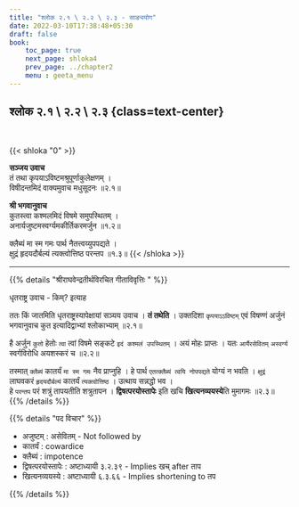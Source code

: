 ```yaml
---
title: "श्लोक २.१ \ २.२ \ २.३ - साङ्ययोग"
date: 2022-03-10T17:38:48+05:30
draft: false
book:
    toc_page: true
    next_page: shloka4
    prev_page: ../chapter2
    menu : geeta_menu
---
```




## श्लोक २.१ \ २.२ \ २.३  {class=text-center}

<br/>

{{< shloka  "0"  >}}

**सञ्जय उवाच**  
तं तथा कृपयाऽविष्टमश्रुपूर्णाकुलेक्षणम् ।  
विषीदन्तमिदं वाक्यमुवाच मधुसूदनः ॥२.१॥

**श्री भगवानुवाच**  
कुतस्त्वा कश्मलमिदं विषमे समुपस्थितम् ।  
अनार्यजुष्टमस्वर्ग्यमकीर्तिकरमर्जुन ॥१.२॥

क्लैब्यं मा स्म गमः पार्थ नैतत्त्वय्युपपद्यते ।  
क्षुद्रं हृदयदौर्बल्यं त्यक्त्वोत्तिष्ठ परन्तप ॥१.३॥ 
{{< /shloka >}}


---

{{% details "श्रीराघवेन्द्रतीर्थविरचित गीताविवृत्तिः " %}}

धृतराष्ट्र उवाच -
किम्?  इत्याह

ततः किं जातमिति धृतराष्ट्रस्यापेक्षायां सञ्यय उवाच । 
**तं तथेति** । 
उक्तदिशा `कृपयाऽऽविष्टम्` एवं विषण्णं अर्जुनं भगवानुवाच कुत 
इत्यादिद्वाभ्यां  श्लोकाभ्याम्‌ ॥२.१॥  

है अर्जुन `कुतो` हेतोः `त्वा` त्वां विषमे सङ्कटे 
`इदं कश्मलं उपस्थितम्‌` । अयं मोहः प्राप्तः । 
यतः `आर्यैरसेवितम्‌` `अस्वर्ग्य` स्वर्गविरोधि 
अयशस्करं च ॥२.२॥   

तस्मात् `क्लैब्यं` कातर्यं `मा स्म गमः` नैव प्राप्नुहि । 
हे पार्थ `एतत्क्‍लैब्यं त्वयि नोपपद्यते` योग्यं न भवति । 
`क्षुद्रं` लाघवकरं `हृदयदौर्बल्यं` कातर्यं `त्यक्त्वोत्तिष्ठ` । उत्थाय सन्नद्धो भव ।  
हे `परन्तप` परं शत्रुं तापयतीति शत्रुतापन । 
**द्विषत्परयोस्तापेः** इति खचि **खित्यनव्ययस्ये**ति मुमागमः 
 ॥२.३॥
{{% /details %}}


{{% details "पद विचार" %}}

- अजुष्टम् : असेवितम् - Not followed by
- कातर्यं : cowardice
- क्लैब्यं : impotence
- द्विषत्परयोस्तापेः : अष्टाध्यायी ३.२.३९ - Implies खच् after ताप
- खित्यनव्ययस्ये : अष्टाध्यायी ६.३.६६ - Implies shortening to तप

{{% /details %}}
